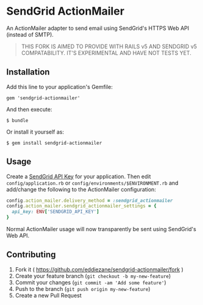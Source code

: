 # SendGrid ActionMailer

An ActionMailer adapter to send email using SendGrid's HTTPS Web API (instead of SMTP).

> THIS FORK IS AIMED TO PROVIDE WITH RAILS v5 AND SENDGRID v5 COMPATABILITY. IT'S EXPERIMENTAL AND HAVE NOT TESTS YET.

## Installation

Add this line to your application's Gemfile:

    gem 'sendgrid-actionmailer'

And then execute:

    $ bundle

Or install it yourself as:

    $ gem install sendgrid-actionmailer


## Usage

Create a [SendGrid API Key](https://app.sendgrid.com/settings/api_keys) for your application. Then edit `config/application.rb` or `config/environments/$ENVIRONMENT.rb` and add/change the following to the ActionMailer configuration:

```ruby
config.action_mailer.delivery_method = :sendgrid_actionmailer
config.action_mailer.sendgrid_actionmailer_settings = {
  api_key: ENV['SENDGRID_API_KEY']
}
```

Normal ActionMailer usage will now transparently be sent using SendGrid's Web API.

## Contributing

1. Fork it ( https://github.com/eddiezane/sendgrid-actionmailer/fork )
2. Create your feature branch (`git checkout -b my-new-feature`)
3. Commit your changes (`git commit -am 'Add some feature'`)
4. Push to the branch (`git push origin my-new-feature`)
5. Create a new Pull Request

